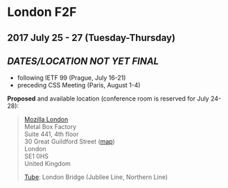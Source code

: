 # London F2F
## 2017 July 25 - 27 (Tuesday-Thursday)
## ***DATES/LOCATION NOT YET FINAL***

* following IETF 99 (Prague, July 16-21)
* preceding CSS Meeting (Paris, August 1-4)

**Proposed** and available location (conference room is reserved for July 24-28):

> [Mozilla London](https://wiki.mozilla.org/London)<br>
> Metal Box Factory<br>
> Suite 441, 4th floor<br>
> 30 Great Guildford Street ([map](https://www.google.com/maps/place/Mozilla/@51.504589,-0.0992752,17z/data=!3m1!4b1!4m15!1m9!4m8!1m0!1m6!1m2!1s0x487604cdc531b877:0x80e3910c79e615b3!2s441,+Mozilla,+Metal+Box+Factory,+30+Great+Guildford+St,+London+SE1+0HS,+United+Kingdom!2m2!1d-0.0970865!2d51.504589!3m4!1s0x487604cdc531b877:0x80e3910c79e615b3!8m2!3d51.504589!4d-0.0970865))<br>
> London<br>
> SE1 0HS<br>
> United Kingdom
>
> [Tube](https://tfl.gov.uk/maps/track/tube): London Bridge (Jubilee Line, Northern Line)
